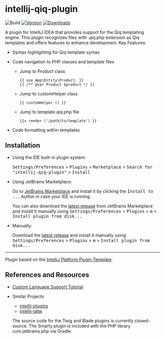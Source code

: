 # intellij-qiq-plugin

![Build](https://github.com/suzumaze/intellij-qiq-plugin/workflows/Build/badge.svg)
[![Version](https://img.shields.io/jetbrains/plugin/v/MARKETPLACE_ID.svg)](https://plugins.jetbrains.com/plugin/MARKETPLACE_ID)
[![Downloads](https://img.shields.io/jetbrains/plugin/d/MARKETPLACE_ID.svg)](https://plugins.jetbrains.com/plugin/MARKETPLACE_ID)

<!-- Plugin description -->

A plugin for IntelliJ IDEA that provides support for the Qiq templating engine.
This plugin recognizes files with .qiq.php extension as Qiq templates and offers features to enhance development.
Key Features:

- Syntax highlighting for Qiq template syntax
- Code navigation to PHP classes and template files

  - Jump to Product class
    ```qiq
    {{ use App\Entity\Product; }}
    {{ /** @var Product $product */ }}
    ```
  - Jump to customHelper class
    ```qiq
    {{ customHelper () }}
    ```
  - Jump to template.qiq.php file
    ```qiq
    {{= render ('/path/to/template') }}
    ```
- Code formatting within templates

<!-- Plugin description end -->

## Installation

- Using the IDE built-in plugin system:
  
  <kbd>Settings/Preferences</kbd> > <kbd>Plugins</kbd> > <kbd>Marketplace</kbd> > <kbd>Search for "intellij-qiq-plugin"</kbd> >
  <kbd>Install</kbd>
  
- Using JetBrains Marketplace:

  Go to [JetBrains Marketplace](https://plugins.jetbrains.com/plugin/MARKETPLACE_ID) and install it by clicking the <kbd>Install to ...</kbd> button in case your IDE is running.

  You can also download the [latest release](https://plugins.jetbrains.com/plugin/MARKETPLACE_ID/versions) from JetBrains Marketplace and install it manually using
  <kbd>Settings/Preferences</kbd> > <kbd>Plugins</kbd> > <kbd>⚙️</kbd> > <kbd>Install plugin from disk...</kbd>

- Manually:

  Download the [latest release](https://github.com/suzumaze/intellij-qiq-plugin/releases/latest) and install it manually using
  <kbd>Settings/Preferences</kbd> > <kbd>Plugins</kbd> > <kbd>⚙️</kbd> > <kbd>Install plugin from disk...</kbd>


---
Plugin based on the [IntelliJ Platform Plugin Template][template].

[template]: https://github.com/JetBrains/intellij-platform-plugin-template
[docs:plugin-description]: https://plugins.jetbrains.com/docs/intellij/plugin-user-experience.html#plugin-description-and-presentation


## References and Resources

- [Custom Language Support Tutorial](https://plugins.jetbrains.com/docs/intellij/custom-language-support.html)

- Similar Projects
  - [intellij-plugins](https://github.com/JetBrains/intellij-plugins/)
  - [intellij-latte](https://github.com/nette-intellij/intellij-latte)

  The source code for the Twig and Blade plugins is currently closed-source.
  The Smarty plugin is included with the PHP library com.jetbrains.php via Gradle.